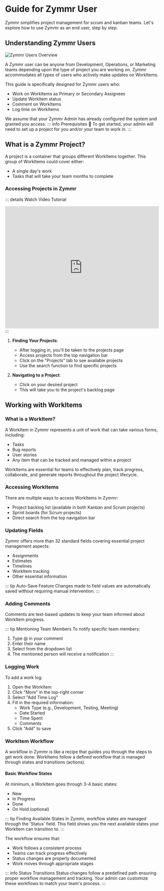 # Guide for Zymmr User

Zymmr simplifies project management for scrum and kanban teams. Let's explore how to use Zymmr as an end user, step by step.

## Understanding Zymmr Users

![Zymmr Users Overview](/images/introduction/users.png)

A Zymmr user can be anyone from Development, Operations, or Marketing teams depending upon the type of project you are working on. Zymmr accommodates all types of users who actively make updates on WorkItems.

This guide is specifically designed for Zymmr users who:

- Work on WorkItems as Primary or Secondary Assignees
- Update WorkItem status
- Comment on WorkItems
- Log time on WorkItems

We assume that your Zymmr Admin has already configured the system and granted you access.
::: info Prerequisites
🔑 To get started, your admin will need to set up a project for you and/or your team to work in.
:::

## What is a Zymmr Project?

A project is a container that groups different WorkItems together. This group of WorkItems could cover either:

- A single day's work
- Tasks that will take your team months to complete

### Accessing Projects in Zymmr

::: details Watch Video Tutorial

<iframe 
  width="100%" 
  height="400" 
  src="https://www.youtube.com/embed/0PlOK9DlTUo" 
  title="Accessing Projects in Zymmr" 
  frameborder="0" 
  allow="accelerometer; autoplay; clipboard-write; encrypted-media; gyroscope; picture-in-picture" 
  allowfullscreen>
</iframe>
:::

1. **Finding Your Projects**:

   - After logging in, you'll be taken to the projects page
   - Access projects from the top navigation bar
   - Click on the "Projects" tab to see available projects
   - Use the search function to find specific projects

2. **Navigating to a Project**:
   - Click on your desired project
   - This will take you to the project's backlog page

## Working with WorkItems

### What is a WorkItem?

A WorkItem in Zymmr represents a unit of work that can take various forms, including:

- Tasks
- Bug reports
- User stories
- Any item that can be tracked and managed within a project

WorkItems are essential for teams to effectively plan, track progress, collaborate, and generate reports throughout the project lifecycle.

### Accessing WorkItems

There are multiple ways to access WorkItems in Zymmr:

- Project backlog list (available in both Kanban and Scrum projects)
- Sprint boards (for Scrum projects)
- Direct search from the top navigation bar

### Updating Fields

Zymmr offers more than 32 standard fields covering essential project management aspects:

- Assignments
- Estimates
- Timelines
- WorkItem tracking
- Other essential information

::: tip Auto-Save Feature
Changes made to field values are automatically saved without requiring manual intervention.
:::

### Adding Comments

Comments are text-based updates to keep your team informed about WorkItem progress.

::: tip Mentioning Team Members
To notify specific team members:

1. Type @ in your comment
2. Enter their name
3. Select from the dropdown list
4. The mentioned person will receive a notification
   :::

### Logging Work

To add a work log:

1. Open the WorkItem
2. Click "More" in the top-right corner
3. Select "Add Time Log"
4. Fill in the required information:
   - Work Type (e.g., Development, Testing, Meeting)
   - Date Started
   - Time Spent
   - Comments
5. Click "Add" to save

### WorkItem Workflow

A workflow in Zymmr is like a recipe that guides you through the steps to get work done. WorkItems follow a defined workflow that is managed through states and transitions (actions).

#### Basic Workflow States

At minimum, a WorkItem goes through 3-4 basic states:

- New
- In Progress
- Done
- On Hold (optional)

::: tip Finding Available States
In Zymmr, workflow states are managed through the 'Status' field. This field shows you the next available states your WorkItem can transition to.
:::

The workflow ensures that:

- Work follows a consistent process
- Teams can track progress effectively
- Status changes are properly documented
- Work moves through appropriate stages

::: info Status Transitions
Status changes follow a predefined path ensuring proper workflow management and tracking. Your admin can customize these workflows to match your team's process.
:::
